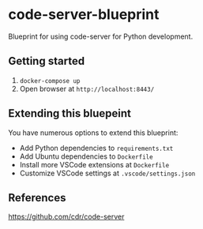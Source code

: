 # code-server-blueprint
Blueprint for using code-server for Python development.

## Getting started

1. ```docker-compose up```
2. Open browser at ```http://localhost:8443/```

## Extending this bluepeint

You have numerous options to extend this blueprint:

* Add Python dependencies to ```requirements.txt```
* Add Ubuntu dependencies to ```Dockerfile```
* Install more VSCode extensions at ```Dockerfile```
* Customize VSCode settings at ```.vscode/settings.json```

## References
https://github.com/cdr/code-server

